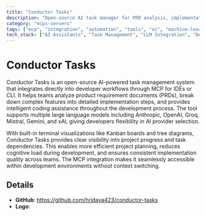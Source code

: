 ```yaml
---
title: "Conductor Tasks"
description: "Open-source AI task manager for PRD analysis, implementation planning, and coding assistance with multi-LLM support."
category: "mcps-servers"
tags: ["mcp", "integration", "automation", "tools", "ai", "machine-learning"]
tech_stack: ["AI Assistants", "Task Management", "LLM Integration", "Development Workflow", "Terminal Visualization"]
---
```


# Conductor Tasks

Conductor Tasks is an open-source AI-powered task management system that integrates directly into developer workflows through MCP for IDEs or CLI. It helps teams analyze product requirement documents (PRDs), break down complex features into detailed implementation steps, and provides intelligent coding assistance throughout the development process. The tool supports multiple large language models including Anthropic, OpenAI, Groq, Mistral, Gemini, and xAI, giving developers flexibility in AI provider selection.

With built-in terminal visualizations like Kanban boards and tree diagrams, Conductor Tasks provides clear visibility into project progress and task dependencies. This enables more efficient project planning, reduces cognitive load during development, and ensures consistent implementation quality across teams. The MCP integration makes it seamlessly accessible within development environments without context switching.

## Details

- **GitHub**: https://github.com/hridaya423/conductor-tasks
- **Logo**: 
